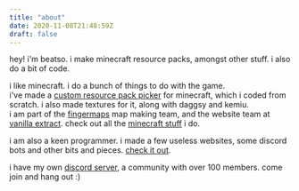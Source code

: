 ```yaml
---
title: "about"
date: 2020-11-08T21:48:59Z
draft: false
---
```


hey! i'm beatso. i make minecraft resource packs, amongst other stuff. i also do a bit of code.

i like minecraft. i do a bunch of things to do with the game.  
i've made a [custom resource pack picker](https://www.littleimprovements-custom.tk/) for minecraft, which i coded from scratch. i also made textures for it, along with daggsy and kemiu.  
i am part of the [fingermaps](https://fingermaps.net/) map making team, and the website team at [vanilla extract](https://sites.google.com/view/vanillaextract). check out all the [minecraft stuff](/minecraft-stuff) i do.

i am also a keen programmer. i made a few useless websites, some discord bots and other bits and pieces. [check it out](/other-stuff).

i have my own [discord server](https://discord.gg/bnczjfe), a community with over 100 members. come join and hang out :)

